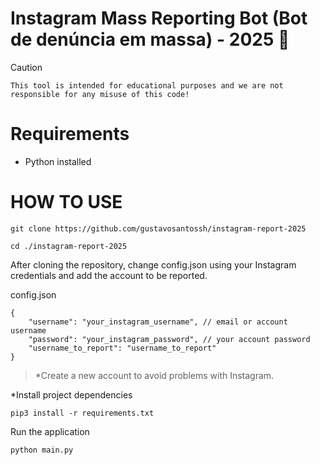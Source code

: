 # Instagram Mass Reporting Bot (Bot de denúncia em massa) - 2025 🎯

> [!CAUTION]
> ```This tool is intended for educational purposes and we are not responsible for any misuse of this code!```

# Requirements

- Python installed

# HOW TO USE

```
git clone https://github.com/gustavosantossh/instagram-report-2025

cd ./instagram-report-2025
```

After cloning the repository, change config.json using your Instagram credentials and add the account to be reported.

config.json
```
{
    "username": "your_instagram_username", // email or account username
    "password": "your_instagram_password", // your account password
    "username_to_report": "username_to_report"
}
```

> *Create a new account to avoid problems with Instagram.

*Install project dependencies

```
pip3 install -r requirements.txt
```

Run the application
```
python main.py
```

